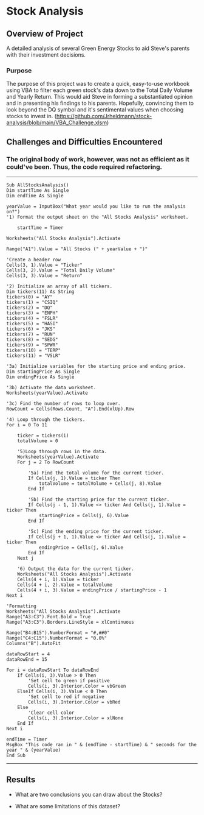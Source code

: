 # Stock Analysis

## Overview of Project
A detailed analysis of several Green Energy Stocks to aid Steve's parents with their investment decisions.

### Purpose
The purpose of this project was to create a quick, easy-to-use workbook using VBA to filter each green stock's data down to the Total Daily Volume and Yearly Return. This would aid Steve in forming a substantiated opinion and in presenting his findings to his parents. Hopefully, convincing them to look beyond the DQ symbol and it's sentimental values when choosing stocks to invest in.
(https://github.com/Jrheldmann/stock-analysis/blob/main/VBA_Challenge.xlsm)
## Challenges and Difficulties Encountered

### The original body of work, however, was not as efficient as it could've been. Thus, the code required refactoring.
---
    Sub AllStocksAnalysis()
    Dim startTime As Single
    Dim endTime As Single
    
    yearValue = InputBox("What year would you like to run the analysis on?")
    '1) Format the output sheet on the "All Stocks Analysis" worksheet.
    
        startTime = Timer
    
    Worksheets("All Stocks Analysis").Activate
    
    Range("A1").Value = "All Stocks (" + yearValue + ")"
    
    'Create a header row
    Cells(3, 1).Value = "Ticker"
    Cells(3, 2).Value = "Total Daily Volume"
    Cells(3, 3).Value = "Return"
   
    '2) Initialize an array of all tickers.
    Dim tickers(11) As String
    tickers(0) = "AY"
    tickers(1) = "CSIQ"
    tickers(2) = "DQ"
    tickers(3) = "ENPH"
    tickers(4) = "FSLR"
    tickers(5) = "HASI"
    tickers(6) = "JKS"
    tickers(7) = "RUN"
    tickers(8) = "SEDG"
    tickers(9) = "SPWR"
    tickers(10) = "TERP"
    tickers(11) = "VSLR"
    
    '3a) Initialize variables for the starting price and ending price.
    Dim startingPrice As Single
    Dim endingPrice As Single
    
    '3b) Activate the data worksheet.
    Worksheets(yearValue).Activate
    
    '3c) Find the number of rows to loop over.
    RowCount = Cells(Rows.Count, "A").End(xlUp).Row
    
    '4) Loop through the tickers.
    For i = 0 To 11

        ticker = tickers(i)
        totalVolume = 0
        
        '5)Loop through rows in the data.
        Worksheets(yearValue).Activate
        For j = 2 To RowCount
            
            '5a) Find the total volume for the current ticker.
            If Cells(j, 1).Value = ticker Then
                totalVolume = totalVolume + Cells(j, 8).Value
            End If
            
            '5b) Find the starting price for the current ticker.
            If Cells(j - 1, 1).Value <> ticker And Cells(j, 1).Value = ticker Then
                startingPrice = Cells(j, 6).Value
            End If
            
            '5c) Find the ending price for the current ticker.
            If Cells(j + 1, 1).Value <> ticker And Cells(j, 1).Value = ticker Then
                endingPrice = Cells(j, 6).Value
            End If
        Next j
        
        '6) Output the data for the current ticker.
        Worksheets("All Stocks Analysis").Activate
        Cells(4 + i, 1).Value = ticker
        Cells(4 + i, 2).Value = totalVolume
        Cells(4 + i, 3).Value = endingPrice / startingPrice - 1
    Next i
    
    'Formatting
    Worksheets("All Stocks Analysis").Activate
    Range("A3:C3").Font.Bold = True
    Range("A3:C3").Borders.LineStyle = xlContinuous
    
    Range("B4:B15").NumberFormat = "#,##0"
    Range("C4:C15").NumberFormat = "0.0%"
    Columns("B").AutoFit
    
    dataRowStart = 4
    dataRowEnd = 15
    
    For i = dataRowStart To dataRowEnd
        If Cells(i, 3).Value > 0 Then
            'Set cell to green if positive
            Cells(i, 3).Interior.Color = vbGreen
        ElseIf Cells(i, 3).Value < 0 Then
            'Set cell to red if negative
            Cells(i, 3).Interior.Color = vbRed
        Else
            'Clear cell color
            Cells(i, 3).Interior.Color = xlNone
        End If
    Next i
    
    endTime = Timer
    MsgBox "This code ran in " & (endTime - startTime) & " seconds for the year " & (yearValue)
    End Sub
---
## Results

- What are two conclusions you can draw about the Stocks?

- What are some limitations of this dataset?
